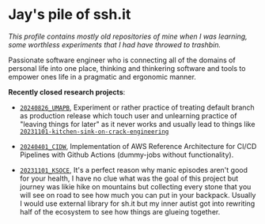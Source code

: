 Jay's pile of ssh.it
====================

*This profile contains mostly old repositories of mine when I was learning, some worthless experiments that I had have throwed to trashbin.*

Passionate software engineer who is connecting all of the
domains of personal life into one place, thinking and
thinkering software and tools to empower ones life in a
pragmatic and ergonomic manner.

**Recently closed research projects**:

- [`20240826_UMAPB`](https://github.com/keinsell/20240826-using-main-as-production-branch), Experiment or rather practice of treating default branch as production release which touch user and unlearning practice of "leaving things for later" as it never works and usually lead to things like [`20231101-kitchen-sink-on-crack-engineering`](https://github.com/keinsell/20231101-kitchen-sink-on-crack-engineering)
- [`20240401_CIDW`](https://github.com/keinsell/20240401-continous-integration-dummy-workflow), Implementation of AWS Reference Architecture for CI/CD Pipelines with Github Actions (dummy-jobs without functionality).

- [`20231101_KSOCE`](https://github.com/keinsell/20231101-kitchen-sink-on-crack-engineering), It's a perfect reason why manic episodes aren't good for your health, I have no clue what was the goal of this project but journey was likie hike on mountains but collecting every stone that you will see on road to see how much you can put in your backpack. Usually I would use external library for sh.it but my inner autist got into rewriting half of the ecosystem to see how things are glueing together.
